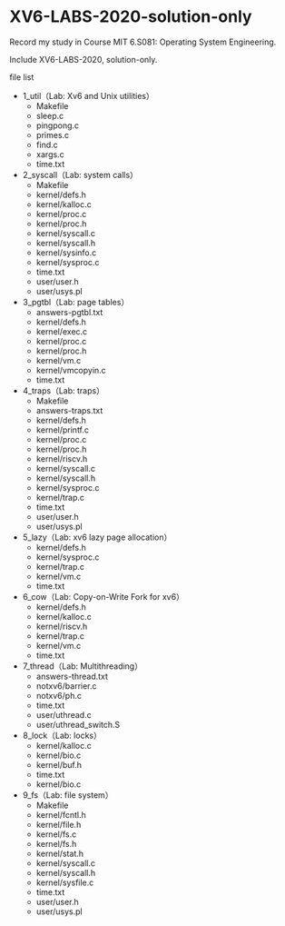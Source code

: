 # XV6-LABS-2020-solution-only
Record my study in Course MIT 6.S081: Operating System Engineering.

Include XV6-LABS-2020, solution-only.



file list

- 1_util（Lab: Xv6 and Unix utilities）
    - Makefile
    - sleep.c
    - pingpong.c
    - primes.c
    - find.c
    - xargs.c
    - time.txt
- 2_syscall（Lab: system calls）
    - Makefile
    - kernel/defs.h
    - kernel/kalloc.c
    - kernel/proc.c
    - kernel/proc.h
    - kernel/syscall.c
    - kernel/syscall.h
    - kernel/sysinfo.c
    - kernel/sysproc.c
    - time.txt
    - user/user.h
    - user/usys.pl
- 3_pgtbl（Lab: page tables）
    - answers-pgtbl.txt
    - kernel/defs.h
    - kernel/exec.c
    - kernel/proc.c
    - kernel/proc.h
    - kernel/vm.c
    - kernel/vmcopyin.c
    - time.txt
- 4_traps（Lab: traps）
    - Makefile
    - answers-traps.txt
    - kernel/defs.h
    - kernel/printf.c
    - kernel/proc.c
    - kernel/proc.h
    - kernel/riscv.h
    - kernel/syscall.c
    - kernel/syscall.h
    - kernel/sysproc.c
    - kernel/trap.c
    - time.txt
    - user/user.h
    - user/usys.pl
- 5_lazy（Lab: xv6 lazy page allocation）
    - kernel/defs.h
    - kernel/sysproc.c
    - kernel/trap.c
    - kernel/vm.c
    - time.txt
- 6_cow（Lab: Copy-on-Write Fork for xv6）
    - kernel/defs.h
    - kernel/kalloc.c
    - kernel/riscv.h
    - kernel/trap.c
    - kernel/vm.c
    - time.txt
- 7_thread（Lab: Multithreading）
    - answers-thread.txt
    - notxv6/barrier.c
    - notxv6/ph.c
    - time.txt
    - user/uthread.c
    - user/uthread_switch.S
- 8_lock（Lab: locks）
    - kernel/kalloc.c
    - kernel/bio.c
    - kernel/buf.h
    - time.txt
    - kernel/bio.c
- 9_fs（Lab: file system）
    - Makefile
    - kernel/fcntl.h
    - kernel/file.h
    - kernel/fs.c
    - kernel/fs.h
    - kernel/stat.h
    - kernel/syscall.c
    - kernel/syscall.h
    - kernel/sysfile.c
    - time.txt
    - user/user.h
    - user/usys.pl

